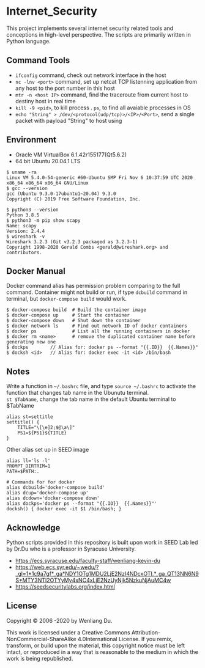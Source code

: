 # Internet_Security
This project implements several internet security related tools and conceptions in high-level perspective. The scripts are primarily written in Python language.

## Command Tools
- `ifconfig` command, check out network interface in the host
- `nc -lnv <port>` command, set up netcat TCP listenning application from any host to the port number <port> in this host
- `mtr -n <host IP>` command, find the traceroute from current host to destiny host in real time
- `kill -9 <pid>`, to kill process <pid>. `ps`, to find all avaiable processes in OS
- `echo "String" > /dev/<protocol(udp/tcp)>/<IP>/<Port>`, send a single packet with payload "String" to host <IP> <Port> using <protocol>

## Environment
- Oracle VM VirtualBox 6.1.42r155177(Qt5.6.2)
- 64 bit Ubuntu 20.04.1 LTS
```
$ uname -ra
Linux VM 5.4.0-54-generic #60-Ubuntu SMP Fri Nov 6 10:37:59 UTC 2020 x86_64 x86_64 x86_64 GNU/Linux
$ gcc --version
gcc (Ubuntu 9.3.0-17ubuntu1~20.04) 9.3.0
Copyright (C) 2019 Free Software Foundation, Inc.

$ python3 --version
Python 3.8.5
$ python3 -m pip show scapy
Name: scapy
Version: 2.4.4
$ wireshark -v
Wireshark 3.2.3 (Git v3.2.3 packaged as 3.2.3-1)
Copyright 1998-2020 Gerald Combs <gerald@wireshark.org> and contributors.

```
## Docker Manual
Docker command alias has permission problem comparing to the full command. Container might not build or run, if type `dcbuild` command in terminal, but `docker-compose build` would work.
```
$ docker-compose build  # Build the container image
$ docker-compose up     # Start the container
$ docker-compose down   # Shut down the container
$ docker network ls     # Find out network ID of docker containers
$ docker ps             # List all the running containers in docker
$ docker rm <name>      # remove the duplicated container name before generating new one
$ dockps        // Alias for: docker ps --format "{{.ID}}  {{.Names}}"
$ docksh <id>   // Alias for: docker exec -it <id> /bin/bash
```

## Notes
Write a function in `~/.bashrc` file, and type `source ~/.bashrc` to activate the function that changes tab name in the Ubunutu terminal. \
`st $TabName`, change the tab name in the default Ubuntu terminal to $TabName

```
alias st=settitle
settitle() {
    TITLE="\[\e]2;$@\a\]"
    PS1=${PS1}${TITLE}
}
```
Other alias set up in SEED image
```
alias ll='ls -l'
PROMPT_DIRTRIM=1
PATH=$PATH:.

# Commands for for docker 
alias dcbuild='docker-compose build'
alias dcup='docker-compose up'
alias dcdown='docker-compose down'
alias dockps='docker ps --format "{{.ID}}  {{.Names}}"'
docksh() { docker exec -it $1 /bin/bash; }
```
## Acknowledge
Python scripts provided in this repository is built upon work in SEED Lab led by Dr.Du who is a professor in Syracuse University.
- https://ecs.syracuse.edu/faculty-staff/wenliang-kevin-du
- https://web.ecs.syr.edu/~wedu/?_gl=1*1c9a7gf*_ga*NDY1OTg1MDU2LjE2NzI4NDcxOTI.*_ga_QT13NN6N9S*MTY3NTI2OTYyMy4xNC4xLjE2NzUyNjk5NzkuNjAuMC4w
- https://seedsecuritylabs.org/index.html

## License
Copyright © 2006 -2020 by Wenliang Du. 

This work is licensed under a Creative Commons Attribution-NonCommercial-ShareAlike 4.0International License. If you remix, transform, or build upon the material, this copyright notice must be left intact, or reproduced in a way that is reasonable to the medium in which the work is being republished.